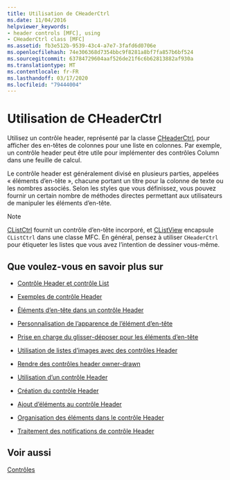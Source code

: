 ```yaml
---
title: Utilisation de CHeaderCtrl
ms.date: 11/04/2016
helpviewer_keywords:
- header controls [MFC], using
- CHeaderCtrl class [MFC]
ms.assetid: fb3e512b-9539-43c4-a7e7-3fafd6d0706e
ms.openlocfilehash: 74e306368d7354bbc9f8281a8bf7fa857b6bf524
ms.sourcegitcommit: 63784729604aaf526de21f6c6b62813882af930a
ms.translationtype: MT
ms.contentlocale: fr-FR
ms.lasthandoff: 03/17/2020
ms.locfileid: "79444004"
---
```

# <a name="using-cheaderctrl"></a>Utilisation de CHeaderCtrl

Utilisez un contrôle header, représenté par la classe [CHeaderCtrl](../mfc/reference/cheaderctrl-class.md), pour afficher des en-têtes de colonnes pour une liste en colonnes. Par exemple, un contrôle header peut être utile pour implémenter des contrôles Column dans une feuille de calcul.

Le contrôle header est généralement divisé en plusieurs parties, appelées « éléments d’en-tête », chacune portant un titre pour la colonne de texte ou les nombres associés. Selon les styles que vous définissez, vous pouvez fournir un certain nombre de méthodes directes permettant aux utilisateurs de manipuler les éléments d’en-tête.

> [!NOTE]
>  [CListCtrl](../mfc/reference/clistctrl-class.md) fournit un contrôle d’en-tête incorporé, et [CListView](../mfc/reference/clistview-class.md) encapsule `CListCtrl` dans une classe MFC. En général, pensez à utiliser `CHeaderCtrl` pour étiqueter les listes que vous avez l’intention de dessiner vous-même.

## <a name="what-do-you-want-to-know-more-about"></a>Que voulez-vous en savoir plus sur

- [Contrôle Header et contrôle List](../mfc/header-control-and-list-control.md)

- [Exemples de contrôle Header](../mfc/header-control-examples.md)

- [Éléments d’en-tête dans un contrôle Header](../mfc/header-items-in-a-header-control.md)

- [Personnalisation de l’apparence de l’élément d’en-tête](../mfc/customizing-the-header-item-s-appearance.md)

- [Prise en charge du glisser-déposer pour les éléments d’en-tête](../mfc/providing-drag-and-drop-support-for-header-items.md)

- [Utilisation de listes d’images avec des contrôles Header](../mfc/using-image-lists-with-header-controls.md)

- [Rendre des contrôles header owner-drawn](../mfc/making-owner-drawn-header-controls.md)

- [Utilisation d’un contrôle Header](../mfc/working-with-a-header-control.md)

- [Création du contrôle Header](../mfc/creating-the-header-control.md)

- [Ajout d’éléments au contrôle Header](../mfc/adding-items-to-the-header-control.md)

- [Organisation des éléments dans le contrôle Header](../mfc/ordering-items-in-the-header-control.md)

- [Traitement des notifications de contrôle Header](../mfc/processing-header-control-notifications.md)

## <a name="see-also"></a>Voir aussi

[Contrôles](../mfc/controls-mfc.md)
